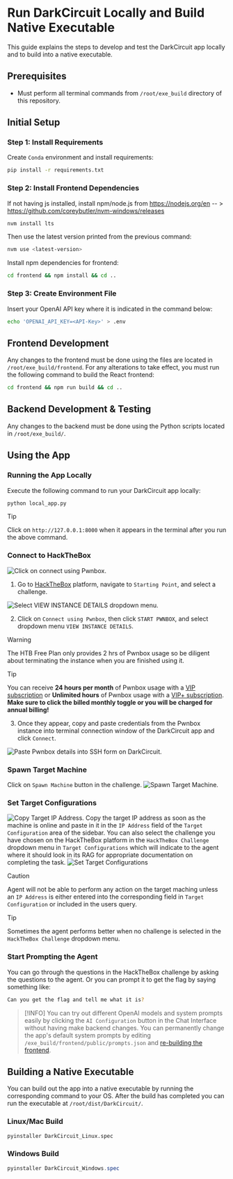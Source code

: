 # Run DarkCircuit Locally and Build Native Executable
This guide explains the steps to develop and test the DarkCircuit app locally and to build into a native executable.

## Prerequisites
- Must perform all terminal commands from `/root/exe_build` directory of this repository.

## Initial Setup
### Step 1: Install Requirements
Create `Conda` environment and install requirements:
```bash
pip install -r requirements.txt
```

### Step 2: Install Frontend Dependencies
If not having js installed, install npm/node.js from https://nodejs.org/en -- > https://github.com/coreybutler/nvm-windows/releases
```bash
nvm install lts
```
Then use the latest version printed from the previous command:
```bash
nvm use <latest-version>
```

Install npm dependencies for frontend:
```bash
cd frontend && npm install && cd ..
```

### Step 3: Create Environment File
Insert your OpenAI API key where it is indicated in the command below:
```bash
echo 'OPENAI_API_KEY=<API-Key>' > .env
```

## Frontend Development
Any changes to the frontend must be done using the files are located in `/root/exe_build/frontend`. For any alterations to take effect, you must run the following command to build the React frontend:
```bash
cd frontend && npm run build && cd ..
```

## Backend Development & Testing
Any changes to the backend must be done using the Python scripts located in `/root/exe_build/`.

## Using the App
### Running the App Locally
Execute the following command to run your DarkCircuit app locally:
```bash
python local_app.py
```

> [!TIP]
> Click on `http://127.0.0.1:8000` when it appears in the terminal after you run the above command. 
### Connect to HackTheBox
![Click on connect using Pwnbox.](starting_point.png)

1. Go to [HackTheBox](https://app.hackthebox.com/starting-point) platform, navigate to `Starting Point`, and select a challenge.

![Select `VIEW INSTANCE DETAILS` dropdown menu.](ssh_details.png)

2. Click on `Connect using Pwnbox`, then click `START PWNBOX`, and select dropdown menu `VIEW INSTANCE DETAILS`.
> [!WARNING]
> The HTB Free Plan only provides 2 hrs of Pwnbox usage so be diligent about terminating the instance when you are finished using it.

> [!TIP]
> You can receive **24 hours per month** of Pwnbox usage with a [VIP subscription](https://app.hackthebox.com/vip) or **Unlimited hours** of Pwnbox usage with a [VIP+ subscription](https://app.hackthebox.com/vip). **Make sure to click the billed monthly toggle or you will be charged for annual billing!**

3. Once they appear, copy and paste credentials from the Pwnbox instance into terminal connection window of the DarkCircuit app and click `Connect`.

![Paste Pwnbox details into SSH form on DarkCircuit.](connect_pwnbox.png)

### Spawn Target Machine
Click on `Spawn Machine` button in the challenge.
![Spawn Target Machine.](spawn_target.png)

### Set Target Configurations
![Copy Target IP Address.](target_online.png)
Copy the target IP address as soon as the machine is online and paste in it in the `IP Address` field of the `Target Configuration` area of the sidebar. You can also select the challenge you have chosen on the HackTheBox platform in the `HackTheBox Challenge` dropdown menu in `Target Configurations` which will indicate to the agent where it should look in its RAG for appropriate documentation on completing the task.
![Set Target Configurations](target_config.png)
> [!CAUTION]
> Agent will not be able to perform any action on the target maching unless an `IP Address` is either entered into the corresponding field in `Target Configuration` or included in the users query.

> [!TIP]
> Sometimes the agent performs better when no challenge is selected in the `HackTheBox Challenge` dropdown menu.

### Start Prompting the Agent
You can go through the questions in the HackTheBox challenge by asking the questions to the agent. Or you can prompt it to get the flag by saying something like:
```bash
Can you get the flag and tell me what it is?
```

> [!INFO]
>You can try out different OpenAI models and system prompts easily by clicking the `AI Configuration` button in the Chat Interface without having make backend changes. You can permanently change the app's default system prompts by editing `/exe_build/frontend/public/prompts.json` and [re-building the frontend](#frontend-development).


## Building a Native Executable
You can build out the app into a native executable by running the corresponding command to your OS. After the build has completed you can run the executable at `/root/dist/DarkCircuit/`.
### Linux/Mac Build
```bash
pyinstaller DarkCircuit_Linux.spec
```

### Windows Build
```powershell
pyinstaller DarkCircuit_Windows.spec
```